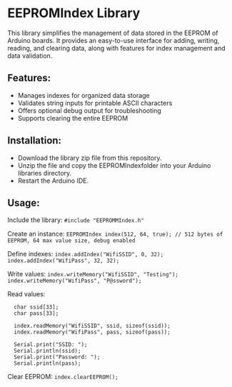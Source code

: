 # EEPROMIndex Library

This library simplifies the management of data stored in the EEPROM of Arduino boards. It provides an easy-to-use interface for adding, writing, reading, and clearing data, along with features for index management and data validation.

## Features:
* Manages indexes for organized data storage
* Validates string inputs for printable ASCII characters
* Offers optional debug output for troubleshooting
* Supports clearing the entire EEPROM

## Installation:
* Download the library zip file from this repository.
* Unzip the file and copy the EEPROMIndexfolder into your Arduino libraries directory.
* Restart the Arduino IDE.

## Usage:

Include the library:
`#include "EEPROMMIndex.h"`

Create an instance:
`EEPROMIndex index(512, 64, true); // 512 bytes of EEPROM, 64 max value size, debug enabled`

Define indexes:
`index.addIndex("WifiSSID", 0, 32);`
`index.addIndex("WifiPass", 32, 32);`

Write values:
`index.writeMemory("WifiSSID", "Testing");`
`index.writeMemory("WifiPass", "P@ssword");`

Read values:
```
  char ssid[33];
  char pass[33];

  index.readMemory("WifiSSID", ssid, sizeof(ssid));
  index.readMemory("WifiPass", pass, sizeof(pass));

  Serial.print("SSID: ");
  Serial.println(ssid);
  Serial.print("Password: ");
  Serial.println(pass);
```

Clear EEPROM:
`index.clearEEPROM();`